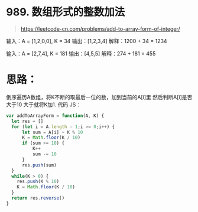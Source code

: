 # 989. 数组形式的整数加法

> https://leetcode-cn.com/problems/add-to-array-form-of-integer/

输入：A = [1,2,0,0], K = 34
输出：[1,2,3,4]
解释：1200 + 34 = 1234

输入：A = [2,7,4], K = 181
输出：[4,5,5]
解释：274 + 181 = 455


# 思路：
倒序遍历A数组，将K不断的取最后一位的数，加到当前的A[i]里
然后判断A[i]是否大于10 大于就将K加1.
代码 JS：
```js
var addToArrayForm = function(A, K) {
  let res = []
  for (let i = A.length - 1;i >= 0;i++) {
      let sum = A[i] + K % 10
      K = Math.floor(K / 10)
      if (sum >= 10) {
          K++
          sum -= 10
      }
      res.push(sum)
  }
  while(K > 0) {
    res.push(K % 10)
    K = Math.floor(K / 10)
  }
  return res.reverse()
}
```